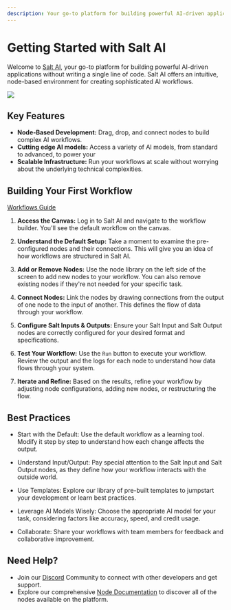 ```yaml
---
description: Your go-to platform for building powerful AI-driven applications without writing a single line of code.
---
```


# Getting Started with Salt AI

Welcome to [Salt AI](https://getsalt.ai), your go-to platform for building powerful AI-driven applications without writing a single line of code. Salt AI offers an intuitive, node-based environment for creating sophisticated AI workflows.

<img src="/images/salt-hero.jpg" class='rounded-lg'>

## Key Features

- **Node-Based Development:** Drag, drop, and connect nodes to build complex AI workflows.
- **Cutting edge AI models:** Access a variety of AI models, from standard to advanced, to power your
- **Scalable Infrastructure:** Run your workflows at scale without worrying about the underlying technical complexities.

## Building Your First Workflow

[Workflows Guide](/workflows)

1. **Access the Canvas:** Log in to Salt AI and navigate to the workflow builder. You'll see the default workflow on the canvas.

2. **Understand the Default Setup:** Take a moment to examine the pre-configured nodes and their connections. This will give you an idea of how workflows are structured in Salt AI.

3. **Add or Remove Nodes:** Use the node library on the left side of the screen to add new nodes to your workflow. You can also remove existing nodes if they're not needed for your specific task.

4. **Connect Nodes:** Link the nodes by drawing connections from the output of one node to the input of another. This defines the flow of data through your workflow.

5. **Configure Salt Inputs & Outputs:** Ensure your Salt Input and Salt Output nodes are correctly configured for your desired format and specifications.

6. **Test Your Workflow:** Use the `Run` button to execute your workflow. Review the output and the logs for each node to understand how data flows through your system.

7. **Iterate and Refine:** Based on the results, refine your workflow by adjusting node configurations, adding new nodes, or restructuring the flow.

## Best Practices

- Start with the Default: Use the default workflow as a learning tool. Modify it step by step to understand how each change affects the output.

- Understand Input/Output: Pay special attention to the Salt Input and Salt Output nodes, as they define how your workflow interacts with the outside world.

- Use Templates: Explore our library of pre-built templates to jumpstart your development or learn best practices.

- Leverage AI Models Wisely: Choose the appropriate AI model for your task, considering factors like accuracy, speed, and credit usage.

- Collaborate: Share your workflows with team members for feedback and collaborative improvement.

## Need Help?

- Join our [Discord](https://discord.gg/saltai) Community to connect with other developers and get support.
- Explore our comprehensive [Node Documentation](https://docs.getsalt.ai/md/) to discover all of the nodes available on the platform.
